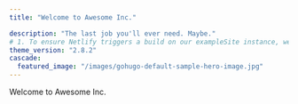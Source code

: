 ```yaml
---
title: "Welcome to Awesome Inc."

description: "The last job you'll ever need. Maybe."
# 1. To ensure Netlify triggers a build on our exampleSite instance, we need to change a file in the exampleSite directory.
theme_version: "2.8.2"
cascade:
  featured_image: "/images/gohugo-default-sample-hero-image.jpg"
---
```


Welcome to Awesome Inc.
